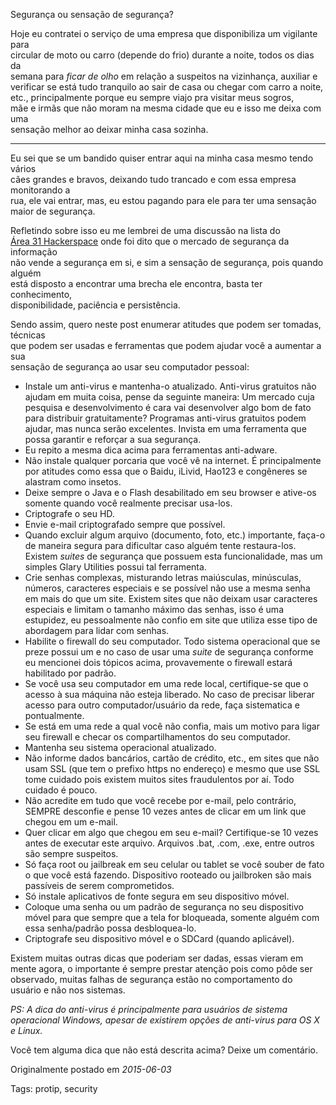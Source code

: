 Segurança ou sensação de segurança?

Hoje eu contratei o serviço de uma empresa que disponibiliza um vigilante para  
circular de moto ou carro (depende do frio) durante a noite, todos os dias da  
semana para *ficar de olho* em relação a suspeitos na vizinhança, auxiliar e  
verificar se está tudo tranquilo ao sair de casa ou chegar com carro a noite,  
etc., principalmente porque eu sempre viajo pra visitar meus sogros,  
mãe e irmãs que não moram na mesma cidade que eu e isso me deixa com uma  
sensação melhor ao deixar minha casa sozinha.

--- 

Eu sei que se um bandido quiser entrar aqui na minha casa mesmo tendo vários  
cães grandes e bravos, deixando tudo trancado e com essa empresa monitorando a  
rua, ele vai entrar, mas, eu estou pagando para ele para ter uma sensação  
maior de segurança.

Refletindo sobre isso eu me lembrei de uma discussão na lista do  
[Área 31 Hackerspace](http://www.area31.net.br) onde foi dito que o mercado de segurança da informação  
não vende a segurança em si, e sim a sensação de segurança, pois quando alguém  
está disposto a encontrar uma brecha ele encontra, basta ter conhecimento,  
disponibilidade, paciência e persistência.

Sendo assim, quero neste post enumerar atitudes que podem ser tomadas, técnicas  
que podem ser usadas e ferramentas que podem ajudar você a aumentar a sua  
sensação de segurança ao usar seu computador pessoal:

-   Instale um anti-virus e mantenha-o atualizado. Anti-virus gratuitos não ajudam em muita coisa, pense da seguinte maneira: Um mercado cuja pesquisa e desenvolvimento é cara vai desenvolver algo bom de fato para distribuir gratuitamente?
Programas anti-virus gratuitos podem ajudar, mas nunca serão excelentes. 
Invista em uma ferramenta que possa garantir e reforçar a sua segurança.
-   Eu repito a mesma dica acima para ferramentas anti-adware.
-   Não instale qualquer porcaria que você vê na internet. É principalmente por atitudes como essa que o Baidu, iLivid, Hao123 e congêneres se alastram como insetos.
-   Deixe sempre o Java e o Flash desabilitado em seu browser e ative-os somente quando você realmente precisar usa-los.
-   Criptografe o seu HD.
-   Envie e-mail criptografado sempre que possível.
-   Quando excluir algum arquivo (documento, foto, etc.) importante, faça-o de maneira segura para dificultar caso alguém tente restaura-los. 
Existem *suites* de segurança que possuem esta funcionalidade, mas um simples Glary Utilities possui tal ferramenta.
-   Crie senhas complexas, misturando letras maiúsculas, minúsculas, números, caracteres especiais e se possível não use a mesma senha em mais do que um site.
Existem sites que não deixam usar caracteres especiais e limitam o tamanho máximo das senhas, isso é uma estupidez, eu pessoalmente não confio em site que utiliza esse tipo de abordagem para lidar com senhas.
-   Habilite o firewall do seu computador. Todo sistema operacional que se preze possui um e no caso de usar uma *suite* de segurança conforme eu mencionei dois tópicos acima, provavemente o firewall estará habilitado por padrão.
-   Se você usa seu computador em uma rede local, certifique-se que o acesso à sua máquina não esteja liberado.
No caso de precisar liberar acesso para outro computador/usuário da rede, faça sistematica e pontualmente.
-   Se está em uma rede a qual você não confia, mais um motivo para ligar seu firewall e checar os compartilhamentos do seu computador.
-   Mantenha seu sistema operacional atualizado.
-   Não informe dados bancários, cartão de crédito, etc., em sites que não usam SSL (que tem o prefixo https no endereço) e mesmo que use SSL tome cuidado pois existem muitos sites fraudulentos por aí. Todo cuidado é pouco.
-   Não acredite em tudo que você recebe por e-mail, pelo contrário, SEMPRE desconfie e pense 10 vezes antes de clicar em um link que chegou em um e-mail.
-   Quer clicar em algo que chegou em seu e-mail? Certifique-se 10 vezes antes de executar este arquivo. Arquivos .bat, .com, .exe, entre outros são sempre suspeitos.
-   Só faça root ou jailbreak em seu celular ou tablet se você souber de fato o que você está fazendo. Dispositivo rooteado ou jailbroken são mais passíveis de serem comprometidos.
-   Só instale aplicativos de fonte segura em seu dispositivo móvel.
-   Coloque uma senha ou um padrão de segurança no seu dispositivo móvel para que sempre que a tela for bloqueada, somente alguém com essa senha/padrão possa desbloquea-lo.
-   Criptografe seu dispositivo móvel e o SDCard (quando aplicável).

Existem muitas outras dicas que poderiam ser dadas, essas vieram em mente agora, o importante é sempre prestar atenção pois como pôde ser observado, muitas falhas de segurança estão no comportamento do usuário e não nos sistemas.

*PS: A dica do anti-virus é principalmente para usuários de sistema operacional Windows, apesar de existirem opções de anti-virus para OS X e Linux.*

Você tem alguma dica que não está descrita acima? Deixe um comentário.

Originalmente postado em _2015-06-03_

Tags: protip, security

